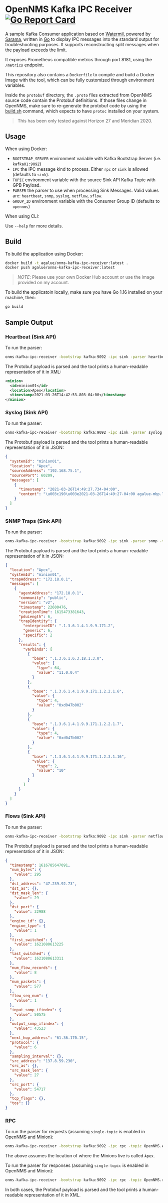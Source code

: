 OpenNMS Kafka IPC Receiver [![Go Report Card](https://goreportcard.com/badge/github.com/agalue/onms-kafka-ipc-receiver)](https://goreportcard.com/report/github.com/agalue/onms-kafka-ipc-receiver)
====

A sample Kafka Consumer application based on [Watermil](https://watermill.io/), powered by [Sarama](https://github.com/Shopify/sarama), written in [Go](https://golang.org/) to display IPC messages into the standard output for troubleshooting purposes. It supports reconstructing split messages when the payload exceeds the limit.

It exposes Prometheus compatible metrics through port 8181, using the `/metrics` endpoint.

This repository also contains a `Dockerfile` to compile and build a Docker Image with the tool, which can be fully customized through environment variables.

Inside the `protobuf` directory, the `.proto` files extracted from OpenNMS source code contain the Protobuf definitions. If those files change in OpenNMS, make sure to re-generate the protobuf code by using the [build.sh](protobuf/build.sh) command, which expects to have `protoc` installed on your system.

> This has been only tested against Horizon 27 and Meridian 2020.

## Usage

When using Docker:

* `BOOTSTRAP_SERVER` environment variable with Kafka Bootstrap Server (i.e. `kafka01:9092`)
* `IPC` the IPC message kind to process. Either `rpc` or `sink` is allowed (defaults to `sink`).
* `TOPIC` environment variable with the source Sink API Kafka Topic with GPB Payload.
* `PARSER` the parser to use when processing Sink Messages. Valid values are: `heartbeat`, `snmp`, `syslog`,  `netflow`, `sflow`.
* `GROUP_ID` environment variable with the Consumer Group ID (defaults to `opennms`)

When using CLI:

Use `--help` for more details.

## Build

To build the application using Docker:

```bash
docker build -t agalue/onms-kafka-ipc-receiver:latest .
docker push agalue/onms-kafka-ipc-receiver:latest
```

> *NOTE*: Please use your own Docker Hub account or use the image provided on my account.

To build the applicatoin locally, make sure you have Go 1.16 installed on your machine, then:

```bash
go build
```

## Sample Output

### Heartbeat (Sink API)

To run the parser:

```bash
onms-kafka-ipc-receiver -bootstrap kafka:9092 -ipc sink -parser heartbeat -topic OpenNMS.Sink.Heartbeat
```

The Protobuf payload is parsed and the tool prints a human-readable representation of it in XML:

```xml
<minion>
  <id>minion01</id>
  <location>Apex</location>
  <timestamp>2021-03-26T14:42:53.803-04:00</timestamp>
</minion>
```

### Syslog (Sink API)

To run the parser:

```bash
onms-kafka-ipc-receiver -bootstrap kafka:9092 -ipc sink -parser syslog -topic OpenNMS.Sink.Syslog
```

The Protobuf payload is parsed and the tool prints a human-readable representation of it in JSON:

```json
{
  "systemId": "minion01",
  "location": "Apex",
  "sourceAddress": "192.168.75.1",
  "sourcePort": 60209,
  "messages": [
    {
      "timestamp": "2021-03-26T14:49:27.734-04:00",
      "content": "\u003c190\u003e2021-03-26T14:49:27-04:00 agalue-mbp.local udpgen[9601]: %%SEC-6-IPACCESSLOGP: list in110 denied tcp 10.99.99.1(63923) -\u003e 10.98.98.1(1521), 1 packet"
    }
  ]
}
```

### SNMP Traps (Sink API)

To run the parser:

```bash
onms-kafka-ipc-receiver -bootstrap kafka:9092 -ipc sink -parser snmp -topic OpenNMS.Sink.Trap
```

The Protobuf payload is parsed and the tool prints a human-readable representation of it in JSON:

```json
{
  "location": "Apex",
  "systemId": "minion01",
  "trapAddress": "172.18.0.1",
  "messages": [
    {
      "agentAddress": "172.18.0.1",
      "community": "public",
      "version": "v2",
      "timestamp": 22600476,
      "creationTime": 1615473381643,
      "pduLength": 6,
      "trapIdentity": {
        "enterpriseID": ".1.3.6.1.4.1.9.9.171.2",
        "generic": 6,
        "specific": 2
      },
      "results": {
        "varbinds": [
          {
            "base": ".1.3.6.1.6.3.18.1.3.0",
            "value": {
              "type": 64,
              "value": "11.0.0.4"
            }
          },
          {
            "base": ".1.3.6.1.4.1.9.9.171.1.2.2.1.6",
            "value": {
              "type": 4,
              "value": "0xd047b002"
            }
          },
          {
            "base": ".1.3.6.1.4.1.9.9.171.1.2.2.1.7",
            "value": {
              "type": 4,
              "value": "0xd047b002"
            }
          },
          {
            "base": ".1.3.6.1.4.1.9.9.171.1.2.3.1.16",
            "value": {
              "type": 2,
              "value": "10"
            }
          }
        ]
      }
    }
  ]
}
```

### Flows (Sink API)

To run the parser:

```bash
onms-kafka-ipc-receiver -bootstrap kafka:9092 -ipc sink -parser netflow -topic OpenNMS.Sink.Telemetry-Netflow-5
```

The Protobuf payload is parsed and the tool prints a human-readable representation of it in JSON:

```json
{
  "timestamp": 1616785647091,
  "num_bytes": {
    "value": 295
  },
  "dst_address": "47.239.92.73",
  "dst_as": {},
  "dst_mask_len": {
    "value": 29
  },
  "dst_port": {
    "value": 32988
  },
  "engine_id": {},
  "engine_type": {
    "value": 1
  },
  "first_switched": {
    "value": 1621080613225
  },
  "last_switched": {
    "value": 1621080613311
  },
  "num_flow_records": {
    "value": 8
  },
  "num_packets": {
    "value": 577
  },
  "flow_seq_num": {
    "value": 1
  },
  "input_snmp_ifindex": {
    "value": 50575
  },
  "output_snmp_ifindex": {
    "value": 43523
  },
  "next_hop_address": "61.36.170.15",
  "protocol": {
    "value": 6
  },
  "sampling_interval": {},
  "src_address": "137.8.59.230",
  "src_as": {},
  "src_mask_len": {
    "value": 27
  },
  "src_port": {
    "value": 54717
  },
  "tcp_flags": {},
  "tos": {}
}
```

### RPC

To run the parser for requests (assuming `single-topic` is enabled in OpenNMS and Minion):

```bash
onms-kafka-ipc-receiver -bootstrap kafka:9092 -ipc rpc -topic OpenNMS.Apex.rpc-request
```

The above assumes the location of where the Minions live is called `Apex`.

To run the parser for responses (assuming `single-topic` is enabled in OpenNMS and Minion):

```bash
onms-kafka-ipc-receiver -bootstrap kafka:9092 -ipc rpc -topic OpenNMS.rpc-response
```

In both cases, the Protobuf payload is parsed and the tool prints a human-readable representation of it in XML.
